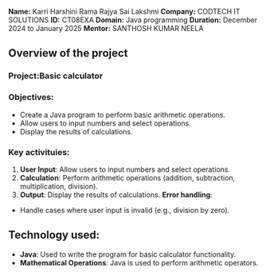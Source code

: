 **Name:** Karri Harshini Rama Rajya Sai Lakshmi
**Company:** CODTECH IT SOLUTIONS
**ID:** CT08EXA
**Domain:** Java programming
**Duration:** December 2024 to January 2025
**Mentor:** SANTHOSH KUMAR NEELA


## Overview of the project

### Project:Basic calculator

### Objectives:
- Create a Java program to perform basic arithmetic operations.
- Allow users to input numbers and select operations.
- Display the results of calculations.

### Key activituies:
1. **User Input**: Allow users to input numbers and select operations.
2. **Calculation**: Perform arithmetic operations (addition, subtraction, multiplication, division).
3. **Output**: Display the results of calculations.
**Error handling**:
- Handle cases where user input is invalid (e.g., division by zero).

## Technology used:
- **Java**: Used to write the program for basic calculator functionality.
- **Mathematical Operations**: Java is used to perform arithmetic operators.
